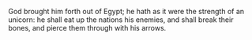 God brought him forth out of Egypt; he hath as it were the strength of an unicorn: he shall eat up the nations his enemies, and shall break their bones, and pierce them through with his arrows.

